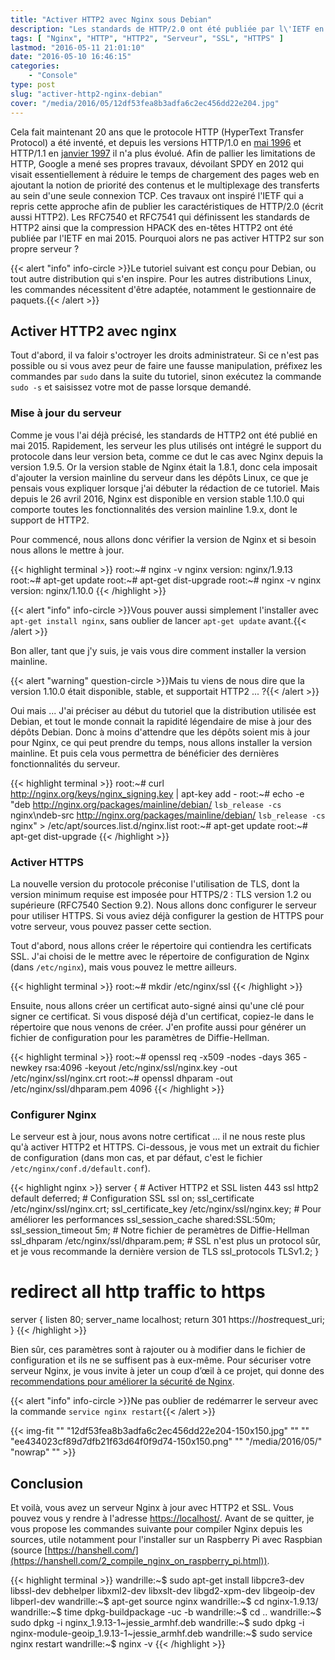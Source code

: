 ```yaml
---
title: "Activer HTTP2 avec Nginx sous Debian"
description: "Les standards de HTTP/2.0 ont été publiée par l\'IETF en mai 2015. Pourquoi alors ne pas activer HTTP2 sur son propre serveur ?"
tags: [ "Nginx", "HTTP", "HTTP2", "Serveur", "SSL", "HTTPS" ]
lastmod: "2016-05-11 21:01:10"
date: "2016-05-10 16:46:15"
categories:
    - "Console"
type: post
slug: "activer-http2-nginx-debian"
cover: "/media/2016/05/12df53fea8b3adfa6c2ec456dd22e204.jpg"
---
```


Cela fait maintenant 20 ans que le protocole HTTP (HyperText Transfer Protocol) a été inventé, et depuis les versions HTTP/1.0 en [mai 1996](https://www.ietf.org/rfc/rfc1945.txt) et HTTP/1.1 en [janvier 1997](https://www.ietf.org/rfc/rfc2068.txt) il n'a plus évolué. Afin de pallier les limitations de HTTP, Google a mené ses propres travaux, dévoilant SPDY en 2012 qui visait essentiellement à réduire le temps de chargement des pages web en ajoutant la notion de priorité des contenus et le multiplexage des transferts au sein d'une seule connexion TCP. Ces travaux ont inspiré l'IETF qui a repris cette approche afin de publier les caractéristiques de HTTP/2.0 (écrit aussi HTTP2). Les RFC7540 et RFC7541 qui définissent les standards de HTTP2 ainsi que la compression HPACK des en-têtes HTTP2 ont été publiée par l'IETF en mai 2015. Pourquoi alors ne pas activer HTTP2 sur son propre serveur ?

<!--more-->

{{< alert "info" info-circle >}}Le tutoriel suivant est conçu pour Debian, ou tout autre distribution qui s'en inspire. Pour les autres distributions Linux, les commandes nécessitent d'être adaptée, notamment le gestionnaire de paquets.{{< /alert >}}

## Activer HTTP2 avec nginx

Tout d'abord, il va faloir s'octroyer les droits administrateur. Si ce n'est pas possible ou si vous avez peur de faire une fausse manipulation, préfixez les commandes par `sudo` dans la suite du tutoriel, sinon exécutez la commande `sudo -s` et saisissez votre mot de passe lorsque demandé.

### Mise à jour du serveur

Comme je vous l'ai déjà précisé, les standards de HTTP2 ont été publié en mai 2015. Rapidement, les serveur les plus utilisés ont intégré le support du protocole dans leur version beta, comme ce dut le cas avec Nginx depuis la version 1.9.5. Or la version stable de Nginx était la 1.8.1, donc cela imposait d'ajouter la version mainline du serveur dans les dépôts Linux, ce que je pensais vous expliquer lorsque j'ai débuter la rédaction de ce tutoriel. Mais depuis le 26 avril 2016, Nginx est disponible en version stable 1.10.0 qui comporte toutes les fonctionnalités des version mainline 1.9.x, dont le support de HTTP2.

Pour commencé, nous allons donc vérifier la version de Nginx et si besoin nous allons le mettre à jour.

{{< highlight terminal >}}
root:~# nginx -v
nginx version: nginx/1.9.13
root:~# apt-get update
root:~# apt-get dist-upgrade
root:~# nginx -v
nginx version: nginx/1.10.0
{{< /highlight >}}

{{< alert "info" info-circle >}}Vous pouver aussi simplement l'installer avec `apt-get install nginx`, sans oublier de lancer `apt-get update` avant.{{< /alert >}}

Bon aller, tant que j'y suis, je vais vous dire comment installer la version mainline.

{{< alert "warning" question-circle >}}Mais tu viens de nous dire que la version 1.10.0 était disponible, stable, et supportait HTTP2 ... ?{{< /alert >}}

Oui mais ... J'ai préciser au début du tutoriel que la distribution utilisée est Debian, et tout le monde connait la rapidité légendaire de mise à jour des dépôts Debian. Donc à moins d'attendre que les dépôts soient mis à jour pour Nginx, ce qui peut prendre du temps, nous allons installer la version mainline. Et puis cela vous permettra de bénéficier des dernières fonctionnalités du serveur.

{{< highlight terminal >}}
root:~# curl http://nginx.org/keys/nginx_signing.key | apt-key add -
root:~# echo -e "deb http://nginx.org/packages/mainline/debian/ `lsb_release -cs` nginx\ndeb-src http://nginx.org/packages/mainline/debian/ `lsb_release -cs` nginx" &gt; /etc/apt/sources.list.d/nginx.list
root:~# apt-get update
root:~# apt-get dist-upgrade
{{< /highlight >}}

### Activer HTTPS

La nouvelle version du protocole préconise l'utilisation de TLS, dont la version minimum requise est imposée pour HTTPS/2 : TLS version 1.2 ou supérieure (RFC7540 Section 9.2). Nous allons donc configurer le serveur pour utiliser HTTPS. Si vous aviez déjà configurer la gestion de HTTPS pour votre serveur, vous pouvez passer cette section.

Tout d'abord, nous allons créer le répertoire qui contiendra les certificats SSL. J'ai choisi de le mettre avec le répertoire de configuration de Nginx (dans `/etc/nginx`), mais vous pouvez le mettre ailleurs.

{{< highlight terminal >}}
root:~# mkdir /etc/nginx/ssl
{{< /highlight >}}

Ensuite, nous allons créer un certificat auto-signé ainsi qu'une clé pour signer ce certificat. Si vous disposé déjà d'un certificat, copiez-le dans le répertoire que nous venons de créer. J'en profite aussi pour générer un fichier de configuration pour les paramètres de Diffie-Hellman.

{{< highlight terminal >}}
root:~# openssl req -x509 -nodes -days 365 -newkey rsa:4096 -keyout /etc/nginx/ssl/nginx.key -out /etc/nginx/ssl/nginx.crt
root:~# openssl dhparam -out /etc/nginx/ssl/dhparam.pem 4096
{{< /highlight >}}

### Configurer Nginx

Le serveur est à jour, nous avons notre certificat ... il ne nous reste plus qu'à activer HTTP2 et HTTPS. Ci-dessous, je vous met un extrait du fichier de configuration (dans mon cas, et par défaut, c'est le fichier `/etc/nginx/conf.d/default.conf`).

{{< highlight nginx >}}
server {
    # Activer HTTP2 et SSL
    listen 443 ssl http2 default deferred;
    # Configuration SSL
    ssl on;
    ssl_certificate /etc/nginx/ssl/nginx.crt;
    ssl_certificate_key /etc/nginx/ssl/nginx.key;
    # Pour améliorer les performances
    ssl_session_cache shared:SSL:50m;
    ssl_session_timeout 5m;
    # Notre fichier de peramètres de Diffie-Hellman
    ssl_dhparam /etc/nginx/ssl/dhparam.pem;
    # SSL n'est plus un protocol sûr, et je vous recommande la dernière version de TLS
    ssl_protocols TLSv1.2;
}
# redirect all http traffic to https
server {
    listen 80;
    server_name localhost;
    return 301 https://$host$request_uri;
}
{{< /highlight >}}

Bien sûr, ces paramètres sont à rajouter ou à modifier dans le fichier de configuration et ils ne se suffisent pas à eux-même. Pour sécuriser votre serveur Nginx, je vous invite à jeter un coup d’œil à ce projet, qui donne des [recommendations pour améliorer la sécurité de Nginx](https://gist.github.com/plentz/6737338).

{{< alert "info" info-circle >}}Ne pas oublier de redémarrer le serveur avec la commande `service nginx restart`{{< /alert >}}

{{< img-fit
    "" "12df53fea8b3adfa6c2ec456dd22e204-150x150.jpg" ""
    "" "ee434023cf89d7dfb21f63d64f0f9d74-150x150.png" ""
    "/media/2016/05/" "nowrap" "" >}}

## Conclusion

Et voilà, vous avez un serveur Nginx à jour avec HTTP2 et SSL. Vous pouvez vous y rendre à l'adresse [https://localhost/](https://localhost/). Avant de se quitter, je vous propose les commandes suivante pour compiler Nginx depuis les sources, utile notamment pour l'installer sur un Raspberry Pi avec Raspbian (source [https://hanshell.com/](https://hanshell.com/2_compile_nginx_on_raspberry_pi.html)).

{{< highlight terminal >}}
wandrille:~$ sudo apt-get install libpcre3-dev libssl-dev debhelper libxml2-dev libxslt-dev libgd2-xpm-dev libgeoip-dev libperl-dev
wandrille:~$ apt-get source nginx
wandrille:~$ cd nginx-1.9.13/
wandrille:~$ time dpkg-buildpackage -uc -b
wandrille:~$ cd ..
wandrille:~$ sudo dpkg -i nginx_1.9.13-1~jessie_armhf.deb
wandrille:~$ sudo dpkg -i nginx-module-geoip_1.9.13-1~jessie_armhf.deb
wandrille:~$ sudo service nginx restart
wandrille:~$ nginx -v
{{< /highlight >}}
